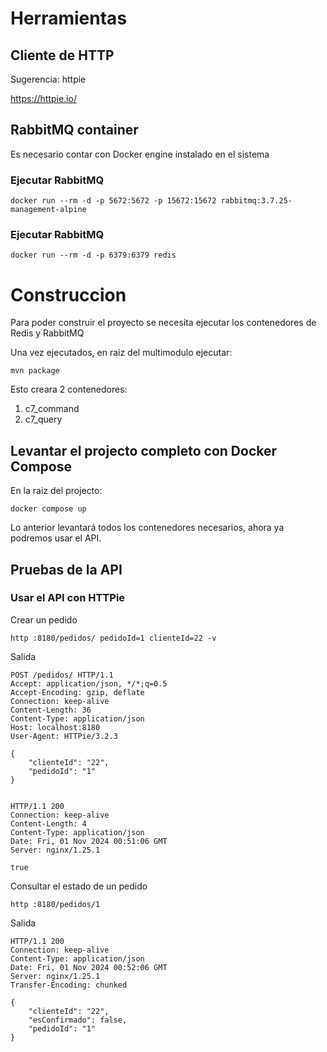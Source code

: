 
# Herramientas

## Cliente de HTTP

Sugerencia: httpie

https://httpie.io/

## RabbitMQ container

Es necesario contar con Docker engine instalado en el sistema

### Ejecutar RabbitMQ

```
docker run --rm -d -p 5672:5672 -p 15672:15672 rabbitmq:3.7.25-management-alpine
```

### Ejecutar RabbitMQ

```
docker run --rm -d -p 6379:6379 redis
```

# Construccion

Para poder construir el proyecto se necesita ejecutar los contenedores de Redis y RabbitMQ

Una vez ejecutados, en raiz del multimodulo ejecutar:

```
mvn package
```

Esto creara 2 contenedores:

1. c7_command
2. c7_query

## Levantar el projecto completo con Docker Compose

En la raiz del projecto:

```
docker compose up
```

Lo anterior levantará todos los contenedores necesarios, ahora ya podremos usar el API.

## Pruebas de la API


### Usar el API con HTTPie

Crear un pedido

```
http :8180/pedidos/ pedidoId=1 clienteId=22 -v
```

Salida

```
POST /pedidos/ HTTP/1.1
Accept: application/json, */*;q=0.5
Accept-Encoding: gzip, deflate
Connection: keep-alive
Content-Length: 36
Content-Type: application/json
Host: localhost:8180
User-Agent: HTTPie/3.2.3

{
    "clienteId": "22",
    "pedidoId": "1"
}


HTTP/1.1 200
Connection: keep-alive
Content-Length: 4
Content-Type: application/json
Date: Fri, 01 Nov 2024 00:51:06 GMT
Server: nginx/1.25.1

true
```

Consultar el estado de un pedido

```
http :8180/pedidos/1
```

Salida

```
HTTP/1.1 200
Connection: keep-alive
Content-Type: application/json
Date: Fri, 01 Nov 2024 00:52:06 GMT
Server: nginx/1.25.1
Transfer-Encoding: chunked

{
    "clienteId": "22",
    "esConfirmado": false,
    "pedidoId": "1"
}
```
